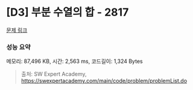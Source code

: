 # [D3] 부분 수열의 합 - 2817 

[문제 링크](https://swexpertacademy.com/main/code/problem/problemDetail.do?contestProbId=AV7IzvG6EksDFAXB) 

### 성능 요약

메모리: 87,496 KB, 시간: 2,563 ms, 코드길이: 1,324 Bytes



> 출처: SW Expert Academy, https://swexpertacademy.com/main/code/problem/problemList.do
